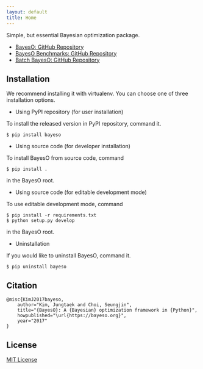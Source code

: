 ```yaml
---
layout: default
title: Home
---
```


Simple, but essential Bayesian optimization package.

* [BayesO: GitHub Repository](https://github.com/jungtaekkim/bayeso)
* [BayesO Benchmarks: GitHub Repository](https://github.com/jungtaekkim/bayeso-benchmarks)
* [Batch BayesO: GitHub Repository](https://github.com/jungtaekkim/batch-bayeso)

## Installation
We recommend installing it with virtualenv.
You can choose one of three installation options.

* Using PyPI repository (for user installation)

To install the released version in PyPI repository, command it.

```shell
$ pip install bayeso
```

* Using source code (for developer installation)

To install BayesO from source code, command

```shell
$ pip install .
```
in the BayesO root.

* Using source code (for editable development mode)

To use editable development mode, command

```shell
$ pip install -r requirements.txt
$ python setup.py develop
```
in the BayesO root.

* Uninstallation

If you would like to uninstall BayesO, command it.

```shell
$ pip uninstall bayeso
```

## Citation
```
@misc{KimJ2017bayeso,
    author="Kim, Jungtaek and Choi, Seungjin",
    title="{BayesO}: A {Bayesian} optimization framework in {Python}",
    howpublished="\url{https://bayeso.org}",
    year="2017"
}
```

## License
[MIT License](https://github.com/jungtaekkim/bayeso/blob/main/LICENSE)
